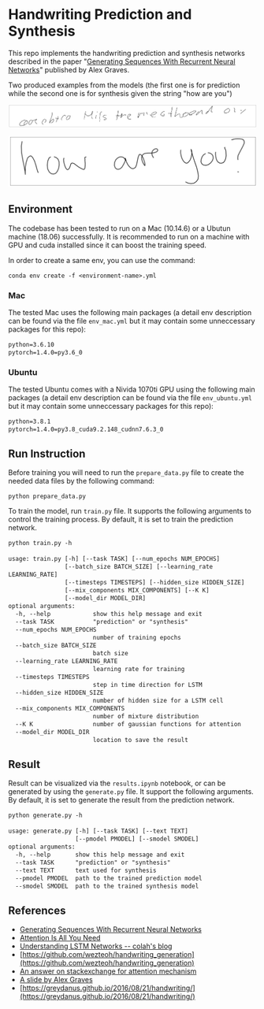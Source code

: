 # Handwriting Prediction and Synthesis

This repo implements the handwriting prediction and synthesis networks
described in the paper
"[Generating Sequences With Recurrent Neural Networks](https://arxiv.org/abs/1308.0850)"
published by Alex Graves.

Two produced examples from the models (the first one is for prediction while
the second one is for synthesis given the string "how are you")

![example from prediction model](./examples/p_example.png)

![example from synthesis model](./examples/s_example.png)

## Environment

The codebase has been tested to run on a Mac (10.14.6) or a
Ubutun machine (18.06) successfully. It is recommended to run
on a machine with GPU and cuda installed since it can boost
the training speed.

In order to create a same env, you can use the command:

```
conda env create -f <environment-name>.yml
```

### Mac

The tested Mac uses the following main packages (a detail env
description can be found via the file `env_mac.yml` but it may
contain some unneccessary packages for this repo):

```
python=3.6.10
pytorch=1.4.0=py3.6_0
```

### Ubuntu

The tested Ubuntu comes with a Nivida 1070ti GPU using the following main
packages (a detail env description can be found via the file `env_ubuntu.yml`
but it may contain some unneccessary packages for this repo):

```
python=3.8.1
pytorch=1.4.0=py3.8_cuda9.2.148_cudnn7.6.3_0
```

## Run Instruction

Before training you will need to run the `prepare_data.py` file to create
the needed data files by the following command:

```
python prepare_data.py
```

To train the model, run `train.py` file. It supports the following
arguments to control the training process. By default, it is set to
train the prediction network.

```
python train.py -h

usage: train.py [-h] [--task TASK] [--num_epochs NUM_EPOCHS]
                [--batch_size BATCH_SIZE] [--learning_rate LEARNING_RATE]
                [--timesteps TIMESTEPS] [--hidden_size HIDDEN_SIZE]
                [--mix_components MIX_COMPONENTS] [--K K]
                [--model_dir MODEL_DIR]
optional arguments:
  -h, --help            show this help message and exit
  --task TASK           "prediction" or "synthesis"
  --num_epochs NUM_EPOCHS
                        number of training epochs
  --batch_size BATCH_SIZE
                        batch size
  --learning_rate LEARNING_RATE
                        learning rate for training
  --timesteps TIMESTEPS
                        step in time direction for LSTM
  --hidden_size HIDDEN_SIZE
                        number of hidden size for a LSTM cell
  --mix_components MIX_COMPONENTS
                        number of mixture distribution
  --K K                 number of gaussian functions for attention
  --model_dir MODEL_DIR
                        location to save the result
```

## Result

Result can be visualized via the `results.ipynb` notebook, or can be generated
by using the `generate.py` file. It support the following arguments.
By default, it is set to generate the result from the prediction network.

```
python generate.py -h

usage: generate.py [-h] [--task TASK] [--text TEXT]
                   [--pmodel PMODEL] [--smodel SMODEL]
optional arguments:
  -h, --help       show this help message and exit
  --task TASK      "prediction" or "synthesis"
  --text TEXT      text used for synthesis
  --pmodel PMODEL  path to the trained prediction model
  --smodel SMODEL  path to the trained synthesis model
```

## References

- [Generating Sequences With Recurrent Neural Networks](https://arxiv.org/abs/1308.0850)
- [Attention Is All You Need](https://arxiv.org/abs/1706.03762)
- [Understanding LSTM Networks -- colah's blog](https://colah.github.io/posts/2015-08-Understanding-LSTMs/)
- [https://github.com/wezteoh/handwriting_generation](https://github.com/wezteoh/handwriting_generation)
- [An answer on stackexchange for attention mechanism](https://stats.stackexchange.com/a/252478)
- [A slide by Alex Graves](https://www.cs.toronto.edu/~graves/gen_seq_rnn.pdf)
- [https://greydanus.github.io/2016/08/21/handwriting/](https://greydanus.github.io/2016/08/21/handwriting/)